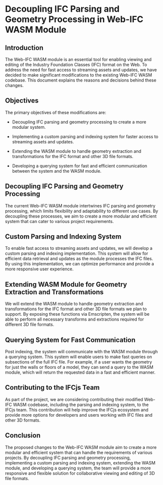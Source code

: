 # Decoupling IFC Parsing and Geometry Processing in Web-IFC WASM Module

## Introduction

The Web-IFC WASM module is an essential tool for enabling viewing and editing of the Industry Foundation Classes (IFC) format on the Web. To address the need for fast access to streaming assets and updates, we have decided to make significant modifications to the existing Web-IFC WASM codebase. This document explains the reasons and decisions behind these changes.

## Objectives

The primary objectives of these modifications are:

* Decoupling IFC parsing and geometry processing to create a more modular system.

* Implementing a custom parsing and indexing system for faster access to streaming assets and updates.

* Extending the WASM module to handle geometry extraction and transformations for the IFC format and other 3D file formats.

* Developing a querying system for fast and efficient communication between the system and the WASM module.


## Decoupling IFC Parsing and Geometry Processing

The current Web-IFC WASM module intertwines IFC parsing and geometry processing, which limits flexibility and adaptability to different use cases. By decoupling these processes, we aim to create a more modular and efficient system that can cater to various project requirements.

## Custom Parsing and Indexing System

To enable fast access to streaming assets and updates, we will develop a custom parsing and indexing implementation. This system will allow for efficient data retrieval and updates as the module processes the IFC files. By using this implementation, we can optimize performance and provide a more responsive user experience.

## Extending WASM Module for Geometry Extraction and Transformations

We will extend the WASM module to handle geometry extraction and transformations for the IFC format and other 3D file formats we plan to support. By exposing these functions via Emscripten, the system will be able to perform all necessary transforms and extractions required for different 3D file formats.

## Querying System for Fast Communication

Post indexing, the system will communicate with the WASM module through a querying system. This system will enable users to make fast queries on subsections of the full IFC file. For example, if a user wants the geometry for just the walls or floors of a model, they can send a query to the WASM module, which will return the requested data in a fast and efficient manner.

## Contributing to the IFCjs Team

As part of the project, we are considering contributing their modified Web-IFC WASM codebase, including the parsing and indexing system, to the IFCjs team. This contribution will help improve the IFCjs ecosystem and provide more options for developers and users working with IFC files and other 3D formats.

## Conclusion

The proposed changes to the Web-IFC WASM module aim to create a more modular and efficient system that can handle the requirements of various projects. By decoupling IFC parsing and geometry processing, implementing a custom parsing and indexing system, extending the WASM module, and developing a querying system, the team will provide a more responsive and flexible solution for collaborative viewing and editing of 3D file formats.
